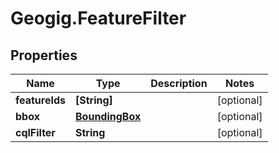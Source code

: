 # Geogig.FeatureFilter

## Properties
Name | Type | Description | Notes
------------ | ------------- | ------------- | -------------
**featureIds** | **[String]** |  | [optional] 
**bbox** | [**BoundingBox**](BoundingBox.md) |  | [optional] 
**cqlFilter** | **String** |  | [optional] 


